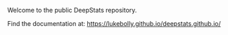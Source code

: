 Welcome to the public DeepStats repository.

Find the documentation at:
https://lukebolly.github.io/deepstats.github.io/